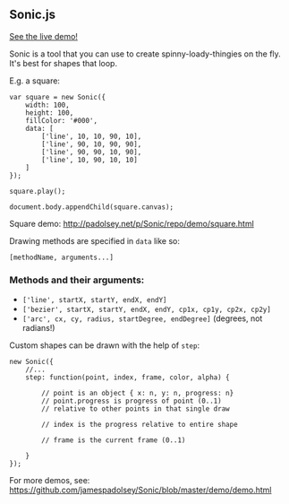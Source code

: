 ## Sonic.js

[See the live demo!](http://padolsey.net/p/Sonic/repo/demo/demo.html)

Sonic is a tool that you can use to create spinny-loady-thingies on the fly. It's best for shapes that loop.

E.g. a square:

    var square = new Sonic({
        width: 100,
        height: 100,
        fillColor: '#000',
        data: [
            ['line', 10, 10, 90, 10],
            ['line', 90, 10, 90, 90],
            ['line', 90, 90, 10, 90],
            ['line', 10, 90, 10, 10]
        ]
    });

    square.play();

    document.body.appendChild(square.canvas);

Square demo: http://padolsey.net/p/Sonic/repo/demo/square.html

Drawing methods are specified in `data` like so:

    [methodName, arguments...]

### Methods and their arguments:

 * `['line', startX, startY, endX, endY]`
 * `['bezier', startX, startY, endX, endY, cp1x, cp1y, cp2x, cp2y]`
 * `['arc', cx, cy, radius, startDegree, endDegree]` (degrees, not radians!)

Custom shapes can be drawn with the help of `step`:

	new Sonic({
		//...
		step: function(point, index, frame, color, alpha) {

			// point is an object { x: n, y: n, progress: n}
			// point.progress is progress of point (0..1)
			// relative to other points in that single draw

			// index is the progress relative to entire shape

			// frame is the current frame (0..1) 

		}
	});

 For more demos, see: https://github.com/jamespadolsey/Sonic/blob/master/demo/demo.html